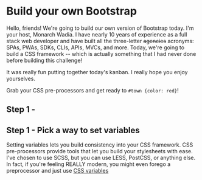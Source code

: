 # Build your own Bootstrap

Hello, friends! We're going to build our own version of Bootstrap today. I'm your host, Monarch Wadia. I have nearly 10 years of experience as a full stack web developer and have built all the three-letter ~~agencies~~ acronyms: SPAs, PWAs, SDKs, CLIs, APIs, MVCs, and more. Today, we're going to build a CSS framework -- which is actually something that I had never done before building this challenge!

It was really fun putting together today's kanban. I really hope you enjoy yourselves.

Grab your CSS pre-processors and get ready to `#town {color: red}`!

## Step 1 -

## Step 1 - Pick a way to set variables

Setting variables lets you build consistency into your CSS framework. CSS pre-processors provide tools that let you build your stylesheets with ease. I've chosen to use SCSS, but you can use LESS, PostCSS, or anything else. In fact, if you're feeling REALLY modern, you might even forego a preprocessor and just use [CSS variables](https://developer.mozilla.org/en-US/docs/Web/CSS/Using_CSS_custom_properties)

##
